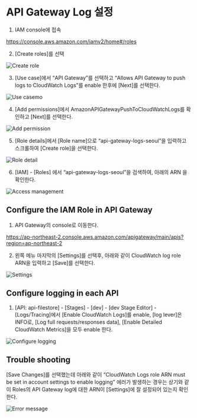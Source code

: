 # API Gateway Log 설정


 
1. IAM console에 접속 

https://console.aws.amazon.com/iamv2/home#/roles


2. [Create roles]를 선택

![Create role](/static/module8-2.png)

3. [Use case]에서 “API Gateway”를 선택하고 “Allows API Gateway to push logs to CloudWatch Logs”를 enable 한후에 [Next]를 선택한다.

![Use casemo](/static/module8-3.png)

4. [Add permissions]에서 AmazonAPIGatewayPushToCloudWatchLogs를 확인하고 [Next]를 선택한다.

![Add permission](/static/module8-4.png)

5. [Role details]에서 [Role name]으로 “api-gateway-logs-seoul”을 입력하고 스크롤하여 [Create role]을 선택한다.  

![Role detail](/static/module8-5.png)

6. [IAM] - [Roles] 에서 “api-gateway-logs-seoul”을 검색하여, 아래의 ARN 을 확인한다.

![Access management](/static/module8-6.png)

## Configure the IAM Role in API Gateway
  
1. API Gateway의 console로 이동한다.

  https://ap-northeast-2.console.aws.amazon.com/apigateway/main/apis?region=ap-northeast-2

2. 왼쪽 메뉴 마지막의 [Settings]를 선택후, 아래와 같이 CloudWatch log role ARN을 입력하고 [Save]를 선택한다.

![Settings](/static/module8-7.png)

  
## Configure logging in each API

1. [API: api-filestore] - [Stages] - [dev] - [dev Stage Editor] - [Logs/Tracing]에서 [Enable CloudWatch Logs]를 enable, [log lever]은 INFO로, [Log full requests/responses data], [Enable Detailed CloudWatch Metrics]을 모두 enable 한다.

![Configure logging](/static/module8-8.png)

  
## Trouble shooting

[Save Changes]를 선택했는데 아래와 같이 “CloudWatch Logs role ARN must be set in account settings to enable logging” 에러가 발생하는 경우는 상기와 같이 Roles의 API Gateway log에 대한 ARN이 [Settings]에 잘 설정되어 있는지 확인한다.  


![Error message](/static/module8-9.png) 
 
